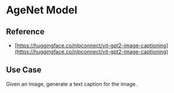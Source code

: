 # AgeNet Model #

## Reference ##

- [https://huggingface.co/nlpconnect/vit-gpt2-image-captioning](https://huggingface.co/nlpconnect/vit-gpt2-image-captioning)

## Use Case ##

Given an image, generate a text caption for the image.